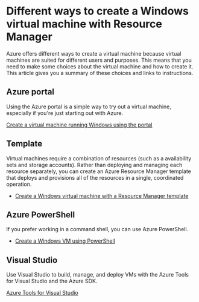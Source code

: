 <properties
	pageTitle="Different ways to create a Windows VM | Microsoft Azure"
	description="Lists the different ways to create a Windows virtual machine with Resource Manager."
	services="virtual-machines-windows"
	documentationCenter=""
	authors="cynthn"
	manager="timlt"
	editor=""
	tags="azure-resource-manager"/>

<tags
	ms.service="virtual-machines-windows"
	ms.devlang="na"
	ms.topic="article"
	ms.tgt_pltfrm="vm-windows"
	ms.workload="infrastructure-services"
	ms.date="09/27/2016"
	ms.author="cynthn"/>

# Different ways to create a Windows virtual machine with Resource Manager

Azure offers different ways to create a virtual machine because virtual machines are suited for different users and purposes. This means that you need to make some choices about the virtual machine and how to create it. This article gives you a summary of these choices and links to instructions.

## Azure portal

Using the Azure portal is a simple way to try out a virtual machine, especially if you're just starting out with Azure. 

[Create a virtual machine running Windows using the portal](virtual-machines-windows-hero-tutorial.md)

## Template

Virtual machines require a combination of resources (such as a availability sets and storage accounts). Rather than deploying and managing each resource separately, you can create an Azure Resource Manager template that deploys and provisions all of the resources in a single, coordinated operation.

- [Create a Windows virtual machine with a Resource Manager template](virtual-machines-windows-ps-template.md)


## Azure PowerShell

If you prefer working in a command shell, you can use Azure PowerShell.

- [Create a Windows VM using PowerShell](virtual-machines-windows-ps-create.md)


## Visual Studio

Use Visual Studio to build, manage, and deploy VMs with the Azure Tools for Visual Studio and the Azure SDK.

[Azure Tools for Visual Studio](https://www.visualstudio.com/features/azure-tools-vs)

